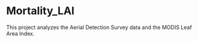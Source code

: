 # Mortality_LAI
This project analyzes the Aerial Detection Survey data and the MODIS Leaf Area Index.
